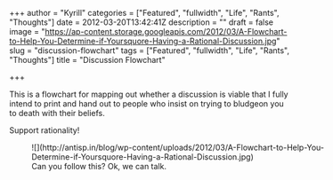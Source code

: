 +++
author = "Kyrill"
categories = ["Featured", "fullwidth", "Life", "Rants", "Thoughts"]
date = 2012-03-20T13:42:41Z
description = ""
draft = false
image = "https://ap-content.storage.googleapis.com/2012/03/A-Flowchart-to-Help-You-Determine-if-Yoursquore-Having-a-Rational-Discussion.jpg"
slug = "discussion-flowchart"
tags = ["Featured", "fullwidth", "Life", "Rants", "Thoughts"]
title = "Discussion Flowchart"

+++


This is a flowchart for mapping out whether a discussion is viable that I fully intend to print and hand out to people who insist on trying to bludgeon you to death with their beliefs.

Support rationality!

<figure class="thumbnail wp-caption aligncenter" id="attachment_1482" style="width: 570px">
![](http://antisp.in/blog/wp-content/uploads/2012/03/A-Flowchart-to-Help-You-Determine-if-Yoursquore-Having-a-Rational-Discussion.jpg)
<figcaption class="caption wp-caption-text">Can you follow this? Ok, we can talk.</figcaption></figure>
